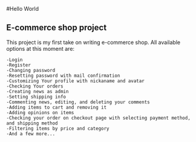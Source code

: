 #Hello World

## E-commerce shop project

This project is my first take on writing e-commerce shop.
All available options at this moment are:

```
-Login
-Register
-Changing password
-Resetting password with mail confirmation
-Customizing Your profile with nickaname and avatar
-Checking Your orders
-Creating news as admin
-Setting shipping info
-Commenting news, editing, and deleting your comments
-Adding items to cart and removing it
-Adding opinions on items
-Checking your order on checkout page with selecting payment method, and shipping method
-Filtering items by price and category
-And a few more...
```